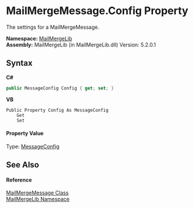 # MailMergeMessage.Config Property 
 

The settings for a MailMergeMessage.

**Namespace:**&nbsp;<a href="31c6ebbe-d683-7561-7308-5a5ee1f76bf5">MailMergeLib</a><br />**Assembly:**&nbsp;MailMergeLib (in MailMergeLib.dll) Version: 5.2.0.1

## Syntax

**C#**<br />
``` C#
public MessageConfig Config { get; set; }
```

**VB**<br />
``` VB
Public Property Config As MessageConfig
	Get
	Set
```


#### Property Value
Type: <a href="63d92bcd-f847-3da5-3222-d9f6e6ad8968">MessageConfig</a>

## See Also


#### Reference
<a href="810ea126-c742-7cf1-1ec8-0d5ad1d8d03c">MailMergeMessage Class</a><br /><a href="31c6ebbe-d683-7561-7308-5a5ee1f76bf5">MailMergeLib Namespace</a><br />